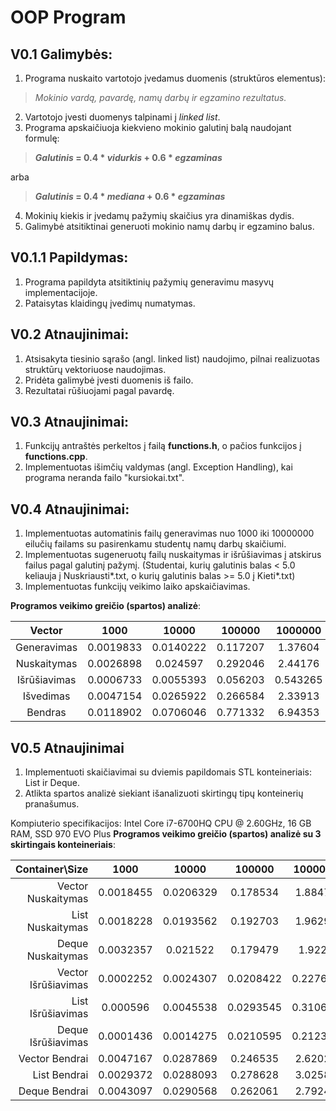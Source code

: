# OOP Program
## V0.1 Galimybės:
1. Programa nuskaito vartotojo įvedamus duomenis (struktūros elementus):
 
>*Mokinio vardą, pavardę, namų darbų ir egzamino rezultatus.*

2. Vartotojo įvesti duomenys talpinami į *linked list*.
3. Programa apskaičiuoja kiekvieno mokinio galutinį balą naudojant formulę:


>**_Galutinis_ = 0.4 * _vidurkis_ + 0.6 * _egzaminas_** 

arba 

>**_Galutinis_ = 0.4 * _mediana_ + 0.6 * _egzaminas_**

4. Mokinių kiekis ir įvedamų pažymių skaičius yra dinamiškas dydis.
5. Galimybė atsitiktinai generuoti mokinio namų darbų ir egzamino balus.

## V0.1.1 Papildymas:
1. Programa papildyta atsitiktinių pažymių generavimu masyvų implementacijoje.
2. Pataisytas klaidingų įvedimų numatymas.

## V0.2 Atnaujinimai:
1. Atsisakyta tiesinio sąrašo (angl. linked list) naudojimo, pilnai realizuotas struktūrų vektoriuose naudojimas.
2. Pridėta galimybė įvesti duomenis iš failo.
3. Rezultatai rūšiuojami pagal pavardę.

## V0.3 Atnaujinimai:
1. Funkcijų antraštės perkeltos į failą **functions.h**, o pačios funkcijos į **functions.cpp**.
2. Implementuotas išimčių valdymas (angl. Exception Handling), kai programa neranda failo "kursiokai.txt".

## V0.4 Atnaujinimai:

1. Implementuotas automatinis failų generavimas nuo 1000 iki 10000000 eilučių failams su pasirenkamu studentų namų darbų skaičiumi.
2. Implementuotas sugeneruotų failų nuskaitymas ir išrūšiavimas į atskirus failus pagal galutinį pažymį. (Studentai, kurių galutinis balas < 5.0 keliauja į Nuskriausti*.txt, o kurių galutinis balas >= 5.0 į Kieti*.txt)
3. Implementuotas funkcijų veikimo laiko apskaičiavimas.

**Programos veikimo greičio (spartos) analizė**:

|    Vector    |    1000   |   10000   |  100000  |  1000000 | 10000000 |
|:------------:|:---------:|:---------:|:--------:|:--------:|----------|
|  Generavimas | 0.0019833 | 0.0140222 | 0.117207 | 1.37604  | 13.5376  |
|  Nuskaitymas | 0.0026898 | 0.024597  | 0.292046 | 2.44176  | 24.6615  |
| Išrūšiavimas | 0.0006733 | 0.0055393 | 0.056203 | 0.543265 | 5.8276   |
|    Išvedimas | 0.0047154 | 0.0265922 | 0.266584 | 2.33913  | 24.2102  |
|      Bendras | 0.0118902 | 0.0706046 | 0.771332 | 6.94353  | 71.6242  |

## V0.5 Atnaujinimai

1. Implementuoti skaičiavimai su dviemis papildomais STL konteineriais: List ir Deque.
2. Atlikta spartos analizė siekiant išanalizuoti skirtingų tipų konteinerių pranašumus.

Kompiuterio specifikacijos: Intel Core i7-6700HQ CPU @ 2.60GHz, 16 GB RAM, SSD 970 EVO Plus
**Programos veikimo greičio (spartos) analizė su 3 skirtingais konteineriais**:

|      Container\Size |    1000   |   10000   |   100000  |  1000000 | 10000000 |
|--------------------:|:---------:|:---------:|:---------:|:--------:|:--------:|
|  Vector Nuskaitymas | 0.0018455 | 0.0206329 | 0.178534  | 1.88479  | 20.1084  |
|    List Nuskaitymas | 0.0018228 | 0.0193562 | 0.192703  | 1.96293  | 20.3813  |
|   Deque Nuskaitymas | 0.0032357 | 0.021522  | 0.179479  | 1.9222   | 20.6482  |
| Vector Išrūšiavimas | 0.0002252 | 0.0024307 | 0.0208422 | 0.227679 | 2.52166  |
|   List Išrūšiavimas | 0.000596  | 0.0045538 | 0.0293545 | 0.310627 | 3.51064  |
|  Deque Išrūšiavimas | 0.0001436 | 0.0014275 | 0.0210595 | 0.212368 | 2.76909  |
|      Vector Bendrai | 0.0047167 | 0.0287869 | 0.246535  | 2.62027  | 28.9934  |
|        List Bendrai | 0.0029372 | 0.0288093 | 0.278628  | 3.02584  | 36.698   |
|       Deque Bendrai | 0.0043097 | 0.0290568 | 0.262061  | 2.79244  | 31.6902  |
